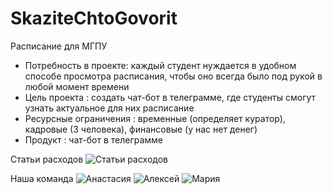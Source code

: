 # SkaziteChtoGovorit
Расписание для МГПУ

- Потребность в проекте: каждый студент нуждается в удобном способе просмотра расписания, чтобы оно всегда было под рукой в любой момент времени
- Цель проекта : создать чат-бот в телеграмме, где студенты смогут узнать актуальное для них расписание
- Ресурсные ограничения : временные (определяет куратор), кадровые (3 человека), финансовые (у нас нет денег)
- Продукт : чат-бот в телеграмме

Статьи расходов
![Статьи расходов](https://github.com/nastyajessy/SkaziteChtoGovorit/blob/main/статья%20расходов.PNG)


Наша команда
![Анастасия](https://github.com/nastyajessy/SkaziteChtoGovorit/blob/main/C2pATWhWat8.jpg) ![Алексей](https://github.com/nastyajessy/SkaziteChtoGovorit/blob/main/sFewigwmr9Q.jpg) ![Мария](https://github.com/nastyajessy/SkaziteChtoGovorit/blob/main/jdWUhEXJt8Q.jpg)
